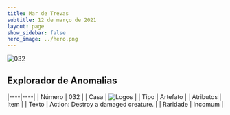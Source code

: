 ```yaml
---
title: Mar de Trevas
subtitle: 12 de março de 2021
layout: page
show_sidebar: false
hero_image: ../hero.png
---
```


![032](https://cdn.keyforgegame.com/media/card_front/pt/496_032_F66C7VF2HR8Q_pt.png)

## Explorador de Anomalias

|----|----|
| Número | 032 |
| Casa | ![Logos](https://archonarcana.com/images/thumb/c/ce/Logos.png/22px-Logos.png "Logos") |
| Tipo | Artefato |
| Atributos | Item |
| Texto | Action: Destroy a damaged creature. |
| Raridade | Incomum |
